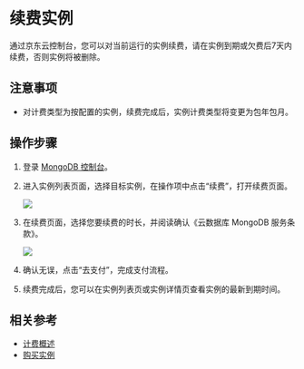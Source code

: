 # 续费实例

通过京东云控制台，您可以对当前运行的实例续费，请在实例到期或欠费后7天内续费，否则实例将被删除。

## 注意事项

- 对计费类型为按配置的实例，续费完成后，实例计费类型将变更为包年包月。

## 操作步骤

1. 登录 [MongoDB 控制台](https://mongodb-console.jdcloud.com/mongodb)。
1. 进入实例列表页面，选择目标实例，在操作项中点击“续费”，打开续费页面。

   ![](https://github.com/jdcloudcom/cn/blob/master/image/mongodb/mongo-037.png)

1. 在续费页面，选择您要续费的时长，并阅读确认《云数据库 MongoDB 服务条款》。

   ![](https://github.com/jdcloudcom/cn/blob/master/image/mongodb/mongo-038.png)

1. 确认无误，点击“去支付”，完成支付流程。

1. 续费完成后，您可以在实例列表页或实例详情页查看实例的最新到期时间。

## 相关参考
* [计费概述](https://github.com/jdcloudcom/cn/blob/master/documentation/Cloud-Database-and-Cache/MongoDB/Pricing/Billing-Overview.md)
* [购买实例](https://github.com/jdcloudcom/cn/blob/master/documentation/Cloud-Database-and-Cache/MongoDB/Pricing/Purchase-Process.md)
